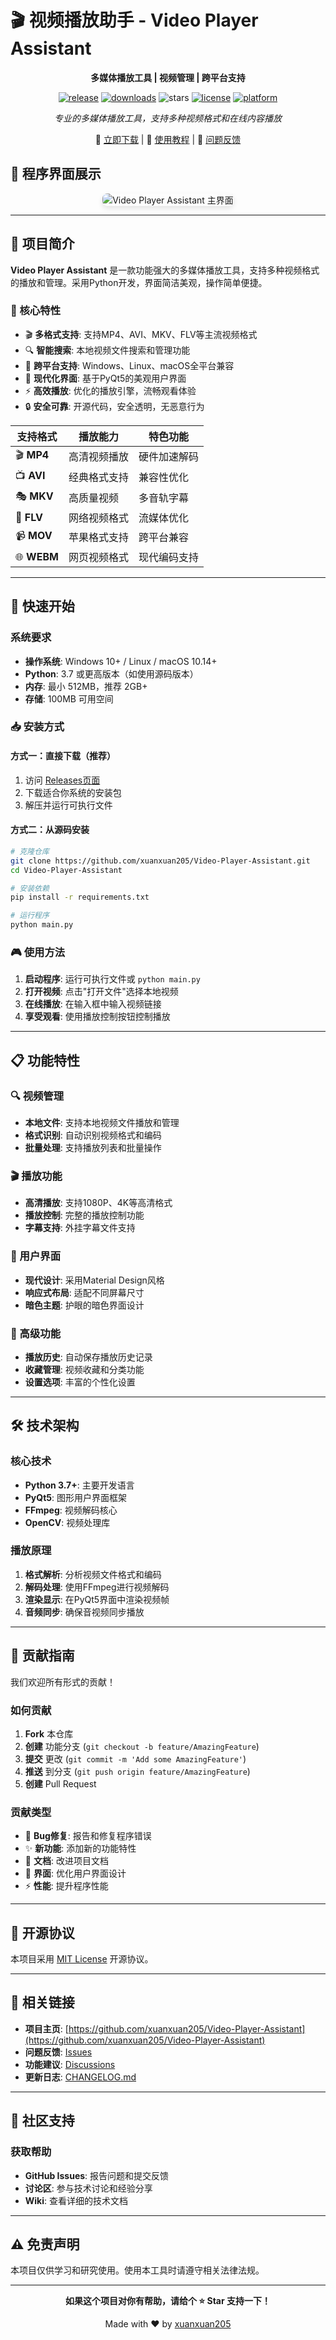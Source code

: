 # 🎬 视频播放助手 - Video Player Assistant

<div align="center">

**多媒体播放工具 | 视频管理 | 跨平台支持**

[![release](https://img.shields.io/badge/release-v2.1.1-blue?style=flat-square)](https://github.com/xuanxuan205/Video-Player-Assistant/releases) [![downloads](https://img.shields.io/badge/downloads-5k+-brightgreen?style=flat-square)](https://github.com/xuanxuan205/Video-Player-Assistant) ![stars](https://img.shields.io/github/stars/xuanxuan205/Video-Player-Assistant?style=flat-square) [![license](https://img.shields.io/badge/license-MIT-green?style=flat-square)](./LICENSE) [![platform](https://img.shields.io/badge/platform-Windows%20%7C%20Linux%20%7C%20macOS-lightgrey?style=flat-square)](https://github.com/xuanxuan205/Video-Player-Assistant)

*专业的多媒体播放工具，支持多种视频格式和在线内容播放*

🚀 [立即下载](https://github.com/xuanxuan205/Video-Player-Assistant/releases/latest) | 📖 [使用教程](https://github.com/xuanxuan205/Video-Player-Assistant/wiki) | 🐛 [问题反馈](https://github.com/xuanxuan205/Video-Player-Assistant/issues)

</div>

## 📸 程序界面展示

<div align="center">
<img src="./images/app-screenshot.png" alt="Video Player Assistant 主界面" style="border-radius: 8px; box-shadow: 0 4px 8px rgba(0,0,0,0.1);" />
</div>

---

## 🎯 项目简介

**Video Player Assistant** 是一款功能强大的多媒体播放工具，支持多种视频格式的播放和管理。采用Python开发，界面简洁美观，操作简单便捷。

### 🌟 核心特性

- 🎬 **多格式支持**: 支持MP4、AVI、MKV、FLV等主流视频格式
- 🔍 **智能搜索**: 本地视频文件搜索和管理功能
- 📱 **跨平台支持**: Windows、Linux、macOS全平台兼容
- 🎨 **现代化界面**: 基于PyQt5的美观用户界面
- ⚡ **高效播放**: 优化的播放引擎，流畅观看体验
- 🔒 **安全可靠**: 开源代码，安全透明，无恶意行为

| 支持格式 | 播放能力 | 特色功能 |
|---------|---------|---------| 
| 🎬 **MP4** | 高清视频播放 | 硬件加速解码 |
| 📺 **AVI** | 经典格式支持 | 兼容性优化 |
| 🎭 **MKV** | 高质量视频 | 多音轨字幕 |
| 🥭 **FLV** | 网络视频格式 | 流媒体优化 |
| 📹 **MOV** | 苹果格式支持 | 跨平台兼容 |
| 🌐 **WEBM** | 网页视频格式 | 现代编码支持 |

---

## 🚀 快速开始

### 系统要求

- **操作系统**: Windows 10+ / Linux / macOS 10.14+
- **Python**: 3.7 或更高版本（如使用源码版本）
- **内存**: 最小 512MB，推荐 2GB+
- **存储**: 100MB 可用空间

### 📥 安装方式

#### 方式一：直接下载（推荐）

1. 访问 [Releases页面](https://github.com/xuanxuan205/Video-Player-Assistant/releases/latest)
2. 下载适合你系统的安装包
3. 解压并运行可执行文件

#### 方式二：从源码安装

```bash
# 克隆仓库
git clone https://github.com/xuanxuan205/Video-Player-Assistant.git
cd Video-Player-Assistant

# 安装依赖
pip install -r requirements.txt

# 运行程序
python main.py
```

### 🎮 使用方法

1. **启动程序**: 运行可执行文件或 `python main.py`
2. **打开视频**: 点击"打开文件"选择本地视频
3. **在线播放**: 在输入框中输入视频链接
4. **享受观看**: 使用播放控制按钮控制播放

---

## 📋 功能特性

### 🔍 视频管理

- **本地文件**: 支持本地视频文件播放和管理
- **格式识别**: 自动识别视频格式和编码
- **批量处理**: 支持播放列表和批量操作

### 🎬 播放功能

- **高清播放**: 支持1080P、4K等高清格式
- **播放控制**: 完整的播放控制功能
- **字幕支持**: 外挂字幕文件支持

### 📱 用户界面

- **现代设计**: 采用Material Design风格
- **响应式布局**: 适配不同屏幕尺寸
- **暗色主题**: 护眼的暗色界面设计

### 🔧 高级功能

- **播放历史**: 自动保存播放历史记录
- **收藏管理**: 视频收藏和分类功能
- **设置选项**: 丰富的个性化设置

---

## 🛠️ 技术架构

### 核心技术

- **Python 3.7+**: 主要开发语言
- **PyQt5**: 图形用户界面框架
- **FFmpeg**: 视频解码核心
- **OpenCV**: 视频处理库

### 播放原理

1. **格式解析**: 分析视频文件格式和编码
2. **解码处理**: 使用FFmpeg进行视频解码
3. **渲染显示**: 在PyQt5界面中渲染视频帧
4. **音频同步**: 确保音视频同步播放

---

## 🤝 贡献指南

我们欢迎所有形式的贡献！

### 如何贡献

1. **Fork** 本仓库
2. **创建** 功能分支 (`git checkout -b feature/AmazingFeature`)
3. **提交** 更改 (`git commit -m 'Add some AmazingFeature'`)
4. **推送** 到分支 (`git push origin feature/AmazingFeature`)
5. **创建** Pull Request

### 贡献类型

- 🐛 **Bug修复**: 报告和修复程序错误
- ✨ **新功能**: 添加新的功能特性
- 📝 **文档**: 改进项目文档
- 🎨 **界面**: 优化用户界面设计
- ⚡ **性能**: 提升程序性能

---

## 📄 开源协议

本项目采用 [MIT License](LICENSE) 开源协议。

---

## 🔗 相关链接

- **项目主页**: [https://github.com/xuanxuan205/Video-Player-Assistant](https://github.com/xuanxuan205/Video-Player-Assistant)
- **问题反馈**: [Issues](https://github.com/xuanxuan205/Video-Player-Assistant/issues)
- **功能建议**: [Discussions](https://github.com/xuanxuan205/Video-Player-Assistant/discussions)
- **更新日志**: [CHANGELOG.md](CHANGELOG.md)

---

## 🤝 社区支持

### 获取帮助

- **GitHub Issues**: 报告问题和提交反馈
- **讨论区**: 参与技术讨论和经验分享
- **Wiki**: 查看详细的技术文档

---

## ⚠️ 免责声明

本项目仅供学习和研究使用。使用本工具时请遵守相关法律法规。

---

<div align="center">

**如果这个项目对你有帮助，请给个 ⭐ Star 支持一下！**

Made with ❤️ by [xuanxuan205](https://github.com/xuanxuan205)

</div>